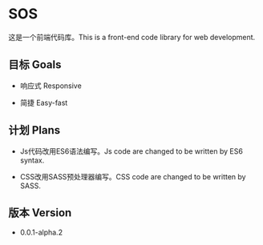 # SOS

这是一个前端代码库。This is a front-end code library for web development.

## 目标 Goals

  - 响应式 Responsive

  - 简捷 Easy-fast

## 计划 Plans

  - Js代码改用ES6语法编写。Js code are changed to be written by ES6 syntax. 

  - CSS改用SASS预处理器编写。CSS code are changed to be written by SASS.

## 版本 Version

  - 0.0.1-alpha.2